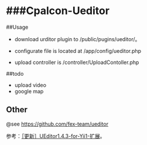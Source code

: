 ###Cpalcon-Ueditor
===================
 

##Usage
 

* download urditor plugin to /public/pugins/ueditor/。

* configurate file is located at /app/config/ueditor.php
* upload controller is /controller/UploadContoller.php

 
##todo
 
* upload video
* google map

## Other
 
@see https://github.com/fex-team/ueditor

参考：[［更新］UEditor1.4.3-for-Yii1-扩展](http://www.crazydb.com/archive/更新_UEditor1.4.3-for-Yii1-扩展 "UEditor1.4.3-for-Yii1-扩展")。
